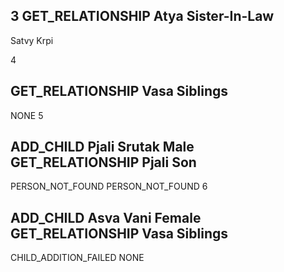   3
GET_RELATIONSHIP Atya Sister-In-Law
------------------------------------
Satvy Krpi
	
  4

GET_RELATIONSHIP Vasa Siblings
--------------------------------
NONE
  5
	

ADD_CHILD Pjali Srutak Male
GET_RELATIONSHIP Pjali Son
---------------------------------
PERSON_NOT_FOUND
PERSON_NOT_FOUND
  6
	

ADD_CHILD Asva Vani Female
GET_RELATIONSHIP Vasa Siblings
----------------------------------
CHILD_ADDITION_FAILED
NONE

